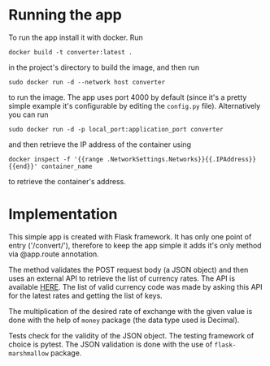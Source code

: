 # Running the app

To run the app install it with docker. Run
```
docker build -t converter:latest .
```
in the project's directory to build the image, and then run

```
sudo docker run -d --network host converter
```
to run the image. The app uses port 4000 by default (since it's a pretty simple example it's configurable by editing
the ```config.py``` file). Alternatively you can run

```
sudo docker run -d -p local_port:application_port converter
```

and then retrieve the IP address of the container using

```
docker inspect -f '{{range .NetworkSettings.Networks}}{{.IPAddress}}{{end}}' container_name
```

to retrieve the container's address.

# Implementation

This simple app is created with Flask framework. It has only one point of entry ('/convert/'), therefore to keep the
app simple it adds it's only method via @app.route annotation.

The method validates the POST request body (a JSON object) and then uses an external API to retrieve the list of
currency rates. The API is available [HERE](https://exchangeratesapi.io/). The list of valid currency code was made by asking this API for the latest rates and getting the list of keys.

The multiplication of the desired rate of exchange with the given value is done with the help of `money` package
(the data type used is Decimal).

Tests check for the validity of the JSON object. The testing framework of choice is pytest. The JSON validation is done
with the use of `flask-marshmallow` package.
